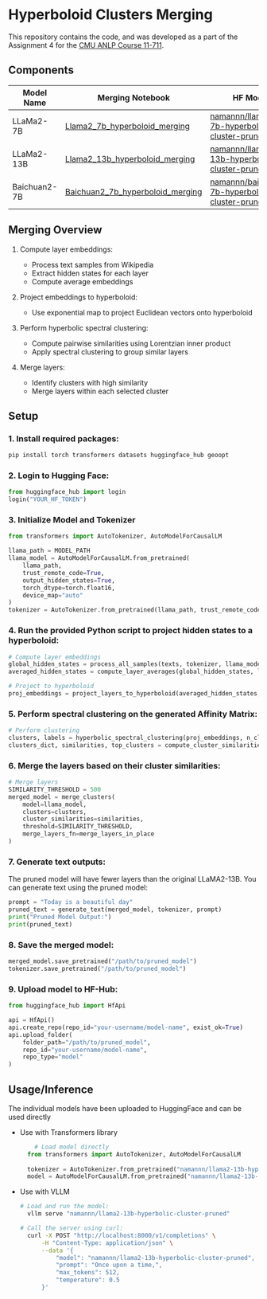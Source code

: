 # Hyperboloid Clusters Merging

This repository contains the code, and was developed as a part of the Assignment 4 for the [CMU ANLP Course 11-711](https://www.phontron.com/class/anlp-fall2024/).


## Components

| Model Name | Merging Notebook | HF Model |
|----------|----------|----------|
| LLaMa2-7B    | [Llama2_7b_hyperboloid_merging](https://github.com/namantuli18/hyper-clusters-merging/blob/main/merge/Llama2_7b_hyperboloid_merging.ipynb)     | [namannn/llama2-7b-hyperbolic-cluster-pruned](https://huggingface.co/namannn/llama2-7b-hyperbolic-cluster-pruned)
| LLaMa2-13B    | [Llama2_13b_hyperboloid_merging](https://github.com/namantuli18/hyper-clusters-merging/blob/main/merge/Llama2_13b_hyperboloid_merging.ipynb)     | [namannn/llama2-13b-hyperbolic-cluster-pruned](https://huggingface.co/namannn/llama2-13b-hyperbolic-cluster-pruned)
| Baichuan2-7B    | [Baichuan2_7b_hyperboloid_merging](https://github.com/namantuli18/hyper-clusters-merging/blob/main/merge/Baichuan2_7b_hyperboloid_merging.ipynb)     | [namannn/baichuan2-7b-hyperbolic-cluster-pruned](https://huggingface.co/namannn/baichuan2-7b-hyperbolic-cluster-pruned)


## Merging Overview 
 
1. Compute layer embeddings:
    - Process text samples from Wikipedia
    - Extract hidden states for each layer
    - Compute average embeddings

2. Project embeddings to hyperboloid:
    - Use exponential map to project Euclidean vectors onto hyperboloid

3. Perform hyperbolic spectral clustering:
    - Compute pairwise similarities using Lorentzian inner product
    - Apply spectral clustering to group similar layers
4. Merge layers:
    - Identify clusters with high similarity
    - Merge layers within each selected cluster


## Setup
### 1. Install required packages:
```bash
pip install torch transformers datasets huggingface_hub geoopt
```
### 2. Login to Hugging Face:
```python
from huggingface_hub import login
login("YOUR_HF_TOKEN")
```

### 3. Initialize Model and Tokenizer
```python
from transformers import AutoTokenizer, AutoModelForCausalLM

llama_path = MODEL_PATH
llama_model = AutoModelForCausalLM.from_pretrained(
    llama_path,
    trust_remote_code=True,
    output_hidden_states=True,
    torch_dtype=torch.float16,
    device_map="auto"
)
tokenizer = AutoTokenizer.from_pretrained(llama_path, trust_remote_code=True)
```

### 4. Run the provided Python script to project hidden states to a hyperboloid:
```python
# Compute layer embeddings
global_hidden_states = process_all_samples(texts, tokenizer, llama_model, chunk_size)
averaged_hidden_states = compute_layer_averages(global_hidden_states, len(texts))

# Project to hyperboloid
proj_embeddings = project_layers_to_hyperboloid(averaged_hidden_states, curv=1.0)
```


### 5. Perform spectral clustering on the generated Affinity Matrix:
```python
# Perform clustering
clusters, labels = hyperbolic_spectral_clustering(proj_embeddings, n_clusters=8)
clusters_dict, similarities, top_clusters = compute_cluster_similarities(clusters, proj_embeddings)
```

### 6. Merge the layers based on their cluster similarities:
```python
# Merge layers
SIMILARITY_THRESHOLD = 500
merged_model = merge_clusters(
    model=llama_model,
    clusters=clusters,
    cluster_similarities=similarities,
    threshold=SIMILARITY_THRESHOLD,
    merge_layers_fn=merge_layers_in_place
)
```

### 7. Generate text outputs:
The pruned model will have fewer layers than the original LLaMA2-13B. You can generate text using the pruned model:

```python
prompt = "Today is a beautiful day"
pruned_text = generate_text(merged_model, tokenizer, prompt)
print("Pruned Model Output:")
print(pruned_text)
```

### 8. Save the merged model:

```python
merged_model.save_pretrained("/path/to/pruned_model")
tokenizer.save_pretrained("/path/to/pruned_model")
```

### 9. Upload model to HF-Hub:

```python
from huggingface_hub import HfApi

api = HfApi()
api.create_repo(repo_id="your-username/model-name", exist_ok=True)
api.upload_folder(
    folder_path="/path/to/pruned_model",
    repo_id="your-username/model-name",
    repo_type="model"
)
```

## Usage/Inference 
The individual models have been uploaded to HuggingFace and can be used directly

- Use with Transformers library
  
  ```python
      # Load model directly
    from transformers import AutoTokenizer, AutoModelForCausalLM
    
    tokenizer = AutoTokenizer.from_pretrained("namannn/llama2-13b-hyperbolic-cluster-pruned")
    model = AutoModelForCausalLM.from_pretrained("namannn/llama2-13b-hyperbolic-cluster-pruned")
  ```
  
- Use with VLLM

  ```bash
  # Load and run the model:
    vllm serve "namannn/llama2-13b-hyperbolic-cluster-pruned"

  # Call the server using curl:
    curl -X POST "http://localhost:8000/v1/completions" \
    	-H "Content-Type: application/json" \
    	--data '{
    		"model": "namannn/llama2-13b-hyperbolic-cluster-pruned",
    		"prompt": "Once upon a time,",
    		"max_tokens": 512,
    		"temperature": 0.5
    	}'
  ```
